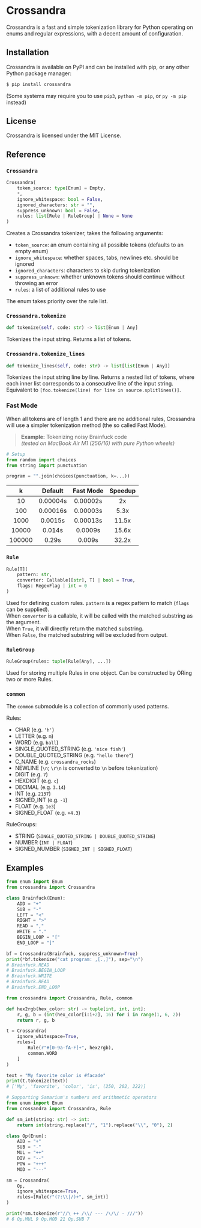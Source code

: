 # Crossandra
Crossandra is a fast and simple tokenization library for Python operating on
enums and regular expressions, with a decent amount of configuration.

## Installation
Crossandra is available on PyPI and can be installed with pip, or any other
Python package manager:
```sh
$ pip install crossandra
```
(Some systems may require you to use `pip3`, `python -m pip`, or `py -m pip`
instead)

## License
Crossandra is licensed under the MIT License.

## Reference
### `Crossandra`
```py
Crossandra(
    token_source: type[Enum] = Empty,
    *,
    ignore_whitespace: bool = False,
    ignored_characters: str = "",
    suppress_unknown: bool = False,
    rules: list[Rule | RuleGroup] | None = None
)
```
Creates a Crossandra tokenizer, takes the following arguments:
- `token_source`: an enum containing all possible tokens (defaults to an empty
  enum)
- `ignore_whitespace`: whether spaces, tabs, newlines etc. should be ignored
- `ignored_characters`: characters to skip during tokenization
- `suppress_unknown`: whether unknown tokens should continue without throwing
  an error
- `rules`: a list of additional rules to use

The enum takes priority over the rule list.

### `Crossandra.tokenize`
```py
def tokenize(self, code: str) -> list[Enum | Any]
```
Tokenizes the input string. Returns a list of tokens.

### `Crossandra.tokenize_lines`
```py
def tokenize_lines(self, code: str) -> list[list[Enum | Any]]
```
Tokenizes the input string line by line. Returns a nested list of tokens, where
each inner list corresponds to a consecutive line of the input string.
Equivalent to `[foo.tokenize(line) for line in source.splitlines()]`.

### Fast Mode

When all tokens are of length 1 and there are no additional rules, Crossandra
will use a simpler tokenization method (the so called Fast Mode).

> **Example:** Tokenizing noisy Brainfuck code  
> *(tested on MacBook Air M1 (256/16) with pure Python wheels)*

```py
# Setup
from random import choices
from string import punctuation

program = "".join(choices(punctuation, k=...))
```

k      | Default  | Fast Mode | Speedup
:---:  | :---:    | :---:     | :---:
10     | 0.00004s | 0.00002s  | 2x
100    | 0.00016s | 0.00003s  | 5.3x
1000   | 0.0015s  | 0.00013s  | 11.5x
10000  | 0.014s   | 0.0009s   | 15.6x
100000 | 0.29s    | 0.009s    | 32.2x


### `Rule`
```py
Rule[T](
    pattern: str,
    converter: Callable[[str], T] | bool = True,
    flags: RegexFlag | int = 0
)
```
Used for defining custom rules. `pattern` is a regex pattern to match (`flags`
can be supplied).  
When `converter` is a callable, it will be called with the matched substring as
the argument.  
When `True`, it will directly return the matched substring.  
When `False`, the matched substring will be excluded from output.

### `RuleGroup`
```py
RuleGroup(rules: tuple[Rule[Any], ...])
```
Used for storing multiple Rules in one object. Can be constructed by ORing two
or more Rules.

### `common`
The `common` submodule is a collection of commonly used patterns.

Rules:
- CHAR (e.g. `'h'`)
- LETTER (e.g. `m`)
- WORD (e.g. `ball`)
- SINGLE_QUOTED_STRING (e.g. `'nice fish'`)
- DOUBLE_QUOTED_STRING (e.g. `"hello there"`)
- C_NAME (e.g. `crossandra_rocks`)
- NEWLINE (`\n`; `\r\n` is converted to `\n` before tokenization)
- DIGIT (e.g. `7`)
- HEXDIGIT (e.g. `c`)
- DECIMAL (e.g. `3.14`)
- INT (e.g. `2137`)
- SIGNED_INT (e.g. `-1`)
- FLOAT (e.g. `1e3`)
- SIGNED_FLOAT (e.g. `+4.3`)

RuleGroups:
- STRING (`SINGLE_QUOTED_STRING | DOUBLE_QUOTED_STRING`)
- NUMBER (`INT | FLOAT`)
- SIGNED_NUMBER (`SIGNED_INT | SIGNED_FLOAT`)


## Examples
```py
from enum import Enum
from crossandra import Crossandra

class Brainfuck(Enum):
    ADD = "+"
    SUB = "-"
    LEFT = "<"
    RIGHT = ">"
    READ = ","
    WRITE = "."
    BEGIN_LOOP = "["
    END_LOOP = "]"

bf = Crossandra(Brainfuck, suppress_unknown=True)
print(*bf.tokenize("cat program: ,[.,]"), sep="\n")
# Brainfuck.READ
# Brainfuck.BEGIN_LOOP
# Brainfuck.WRITE
# Brainfuck.READ
# Brainfuck.END_LOOP
```
```py
from crossandra import Crossandra, Rule, common

def hex2rgb(hex_color: str) -> tuple[int, int, int]:
    r, g, b = (int(hex_color[i:i+2], 16) for i in range(1, 6, 2))
    return r, g, b

t = Crossandra(
    ignore_whitespace=True,
    rules=[
        Rule(r"#[0-9a-fA-F]+", hex2rgb),
        common.WORD
    ]
)

text = "My favorite color is #facade"
print(t.tokenize(text))
# ['My', 'favorite', 'color', 'is', (250, 202, 222)]
```
```py
# Supporting Samarium's numbers and arithmetic operators
from enum import Enum
from crossandra import Crossandra, Rule

def sm_int(string: str) -> int:
    return int(string.replace("/", "1").replace("\\", "0"), 2)

class Op(Enum):
    ADD = "+"
    SUB = "-"
    MUL = "++"
    DIV = "--"
    POW = "+++"
    MOD = "---"

sm = Crossandra(
    Op,
    ignore_whitespace=True,
    rules=[Rule(r"(?:\\|/)+", sm_int)]
)

print(*sm.tokenize(r"//\ ++ /\\/ --- /\/\/ - ///"))
# 6 Op.MUL 9 Op.MOD 21 Op.SUB 7
```
